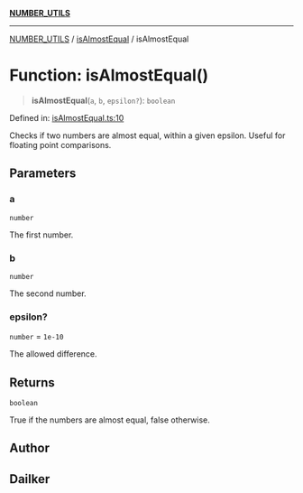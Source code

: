 [**NUMBER_UTILS**](../../README.md)

***

[NUMBER_UTILS](../../README.md) / [isAlmostEqual](../README.md) / isAlmostEqual

# Function: isAlmostEqual()

> **isAlmostEqual**(`a`, `b`, `epsilon?`): `boolean`

Defined in: [isAlmostEqual.ts:10](https://github.com/dailker/everyutil/blob/2a1290e25c1270a5e1af64099b97f8d5fc086e59/src/number/isAlmostEqual.ts#L10)

Checks if two numbers are almost equal, within a given epsilon.
Useful for floating point comparisons.

## Parameters

### a

`number`

The first number.

### b

`number`

The second number.

### epsilon?

`number` = `1e-10`

The allowed difference.

## Returns

`boolean`

True if the numbers are almost equal, false otherwise.

## Author

## Dailker
